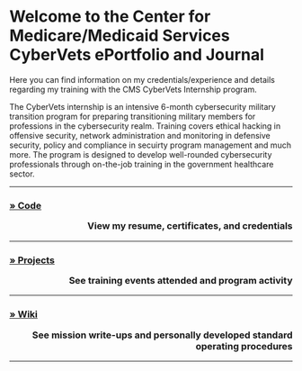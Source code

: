 

  

  



<h1>Welcome to the Center for Medicare/Medicaid Services CyberVets ePortfolio and Journal</h1>

Here you can find information on my credentials/experience and details regarding my training with the CMS CyberVets Internship program. 

The CyberVets internship is an intensive 6-month cybersecurity military transition program for preparing transitioning military members for professions in the cybersecurity realm.  Training covers ethical hacking in offensive security, network administration and monitoring in defensive security, policy and compliance in secuirty program management and much more. The program is designed to develop well-rounded cybersecurity professionals through on-the-job training in the government healthcare sector.  

_____________________________________________________________________________________________________________________________________________________________________

<h3> 
        <a href="https://github.com/carmanm/CyberVets-Journal">&#187; Code</a>
        <p align="right">View my resume, certificates, and credentials</p>    
</h3>

_______________________________________________________________________________________________________________________________________________________


<h3>
     <a href="https://github.com/carmanm/CyberVets-Journal/projects?type=beta">&#187; Projects</a>   
     <p align="right">See training events attended and program activity</p>
</h3>

_______________________________________________________________________________________________________________________________________________________


<h3>
    <a href="https://github.com/carmanm/CyberVets-Journal/wiki">&#187; Wiki</a>
    <p align="right">See mission write-ups and personally developed standard operating procedures</p>
</h3>

_______________________________________________________________________________________________________________________________________________________


    
